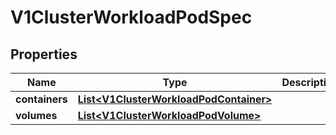 # V1ClusterWorkloadPodSpec

## Properties
Name | Type | Description | Notes
------------ | ------------- | ------------- | -------------
**containers** | [**List&lt;V1ClusterWorkloadPodContainer&gt;**](V1ClusterWorkloadPodContainer.md) |  |  [optional]
**volumes** | [**List&lt;V1ClusterWorkloadPodVolume&gt;**](V1ClusterWorkloadPodVolume.md) |  |  [optional]
